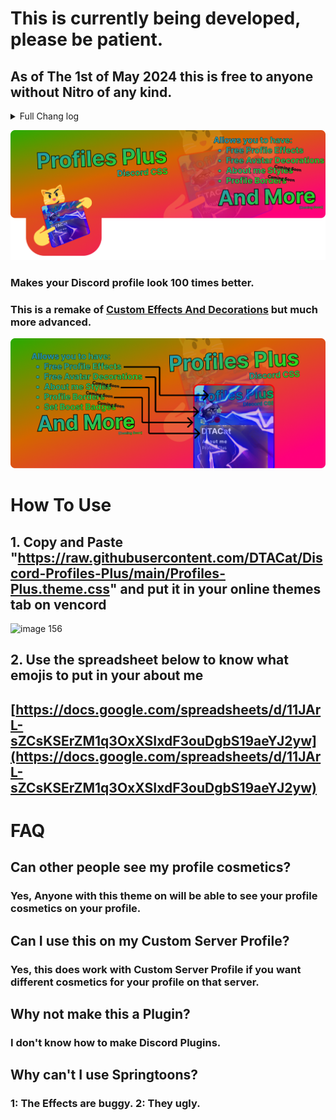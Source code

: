 # This is currently being developed, please be patient.

## As of The 1st of May 2024 this is free to anyone without Nitro of any kind.

<details>

<summary>Full Chang log</summary>

- Added Lo-fi Vibe Collectibles

- You can now Equip Avatar Decrations, Profile Effects, About Me Styles and Profile Borders with Discord official emojis. Meaning you no longer require Nitro of any kind to use Profiles Plus.

- You can now see the Avatar Decorations of users who don't have a Profiles Plus Avatar Decoration equipped.

</details>

![BannerWithSakura](https://raw.githubusercontent.com/DTACat/Discord-Profiles-Plus/main/Assets/BannerWithSakura.png)

### Makes your Discord profile look 100 times better.

### This is a remake of [Custom Effects And Decorations](https://github.com/DTACat/Custom-Effects-And-Decorations-Discord-Theme) but much more advanced.

![BannerWithBoost](https://raw.githubusercontent.com/DTACat/Discord-Profiles-Plus/main/Assets/BannerWithBoost.png)

# How To Use

## 1. Copy and Paste "https://raw.githubusercontent.com/DTACat/Discord-Profiles-Plus/main/Profiles-Plus.theme.css" and put it in your online themes tab on vencord

![image 156](https://github.com/DTACat/Discord-Profiles-Plus/assets/141873540/24a162cb-bc46-4bf0-8dbc-1d46988e64de)

## 2. Use the spreadsheet below to know what emojis to put in your about me

## [https://docs.google.com/spreadsheets/d/11JArL-sZCsKSErZM1q3OxXSIxdF3ouDgbS19aeYJ2yw](https://docs.google.com/spreadsheets/d/11JArL-sZCsKSErZM1q3OxXSIxdF3ouDgbS19aeYJ2yw)

# FAQ

## Can other people see my profile cosmetics?

### Yes, Anyone with this theme on will be able to see your profile cosmetics on your profile.

## Can I use this on my Custom Server Profile?

### Yes, this does work with Custom Server Profile if you want different cosmetics for your profile on that server.

## Why not make this a Plugin?

### I don't know how to make Discord Plugins.

## Why can't I use Springtoons?

### 1: The Effects are buggy. 2: They ugly.
